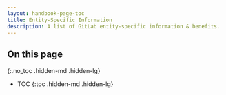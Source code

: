 ```yaml
---
layout: handbook-page-toc
title: Entity-Specific Information
description: A list of GitLab entity-specific information & benefits.
---
```


## On this page
{:.no_toc .hidden-md .hidden-lg}

- TOC
{:toc .hidden-md .hidden-lg}
